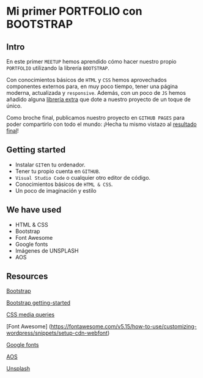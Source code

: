 # Mi primer PORTFOLIO con BOOTSTRAP

## Intro

En este primer `MEETUP` hemos aprendido cómo hacer nuestro propio `PORTFOLIO` utilizando la librería `BOOTSTRAP`. 

Con conocimientos básicos de `HTML` y `CSS` hemos aprovechados componentes externos para, en muy poco tiempo, tener una página moderna, actualizada y `responsive`. Además, con un poco de `JS` hemos añadido alguna [librería extra](https://michalsnik.github.io/aos/) que dote a nuestro proyecto de un toque de único.

Como broche final, publicamos nuestro proyecto en `GITHUB PAGES` para poder compartirlo con todo el mundo: ¡Hecha tu mismo vistazo al [resultado final](https://43MorenoLuis.github.io/portfolio-bootstrap/)!

## Getting started

- Instalar `GIT`en tu ordenador.
- Tener tu propio cuenta en `GITHUB`.
- `Visual Studio Code` o cualquier otro editor de código.
- Conocimientos básicos de `HTML & CSS`.
- Un poco de imaginación y estilo

## We have used

- HTML & CSS
- Bootstrap
- Font Awesome
- Google fonts
- Imágenes de UNSPLASH
- AOS

## Resources
[Bootstrap](https://getbootstrap.com/)

[Bootstrap getting-started](https://getbootstrap.com/docs/5.0/getting-started/introduction/)

[CSS media queries](https://developer.mozilla.org/es/docs/Web/CSS/Media_Queries/Using_media_queries)

[Font Awesome] (https://fontawesome.com/v5.15/how-to-use/customizing-wordpress/snippets/setup-cdn-webfont)

[Google fonts](https://fonts.google.com/)

[AOS](https://michalsnik.github.io/aos/)

[Unsplash](https://unsplash.com/)
